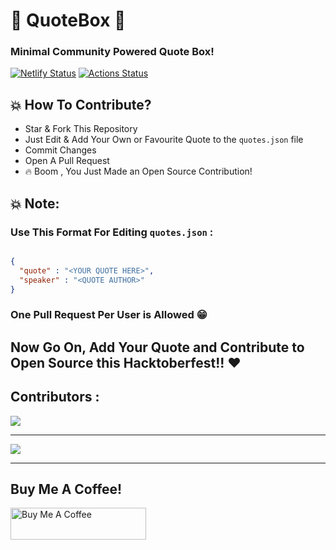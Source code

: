 # 📣 QuoteBox 🚀

### Minimal Community Powered Quote Box!

[![Netlify Status](https://api.netlify.com/api/v1/badges/683a77b6-9500-4b04-a30c-57ab5fef13f9/deploy-status)](https://app.netlify.com/sites/quotebox/deploys)
[![Actions Status](https://github.com/bauripalash/quotebox/workflows/Node%20CI/badge.svg)](https://github.com/bauripalash/quotebox/actions)

## 💥 How To Contribute? 

* Star & Fork This Repository
* Just Edit & Add Your Own or Favourite Quote to the `quotes.json` file
* Commit Changes
* Open A Pull Request
* 🔥 Boom , You Just Made an Open Source Contribution!

## 💥 Note: 
### Use This Format For Editing `quotes.json` : 

```json

{
  "quote" : "<YOUR QUOTE HERE>",
  "speaker" : "<QUOTE AUTHOR>"
}

```

### One Pull Request Per User is Allowed 😁


## Now Go On, Add Your Quote and Contribute to Open Source this Hacktoberfest!! ♥️

## Contributors : 

[![](https://contributors-img.firebaseapp.com/image?repo=bauripalash/quotebox)](https://github.com/bauripalash/quotebox/graphs/contributors)

---

![](https://i.ibb.co/HpJmSHZ/Adobe-Post-20191011-1254400-9197986734279828.png)

--- 
## Buy Me A Coffee!
<a href="https://www.buymeacoffee.com/palash" target="_blank"><img src="https://cdn.buymeacoffee.com/buttons/default-orange.png" alt="Buy Me A Coffee" style="height: 51px !important;width: 217px !important;" ></a>
